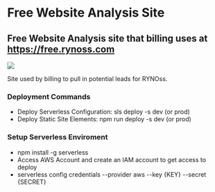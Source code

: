 # Free Website Analysis Site
## Free Website Analysis site that billing uses at https://free.rynoss.com
<img src="https://img.shields.io/badge/Version-1.0.0.b2-blue.svg" />

Site used by billing to pull in potential leads for RYNOss.


### Deployment Commands
* Deploy Serverless Configuration: sls deploy -s dev (or prod)
* Deploy Static Site Elements: npm run deploy -s dev (or prod)


### Setup Serverless Enviroment
* npm install -g serverless
* Access AWS Account and create an IAM account to get access to deploy
* serverless config credentials --provider aws --key {KEY} --secret {SECRET}
